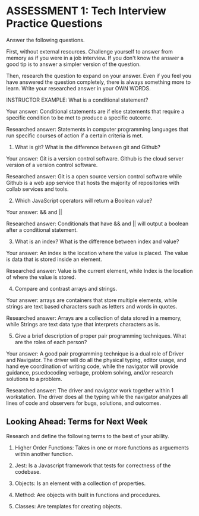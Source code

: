 # ASSESSMENT 1: Tech Interview Practice Questions

Answer the following questions.

First, without external resources. Challenge yourself to answer from memory as if you were in a job interview. If you don't know the answer a good tip is to answer a simpler version of the question.

Then, research the question to expand on your answer. Even if you feel you have answered the question completely, there is always something more to learn. Write your researched answer in your OWN WORDS.

INSTRUCTOR EXAMPLE: What is a conditional statement?

Your answer:    Conditional statements are if else statements that require a specific condition to be met to produce a specific outcome.

Researched answer:  Statements in computer programming languages that run specific courses of action if a certain criteria is met.

1. What is git? What is the difference between git and Github?

Your answer:    Git is a version control software. Github is the cloud server version of a version control software.

Researched answer:  Git is a open source version control software while Github is a web app service that hosts the majority of repositories with collab services and tools.

2. Which JavaScript operators will return a Boolean value?

Your answer:    && and ||

Researched answer:  Conditionals that have && and || will output a boolean after a conditional statement.

3. What is an index? What is the difference between index and value?

Your answer:    An index is the location where the value is placed. The value is data that is stored inside an element.

Researched answer:  Value is the current element, while Index is the location of where the value is stored.

4. Compare and contrast arrays and strings.

Your answer:    arrays are containers that store multiple elements, while strings are text based characters such as letters and words in quotes.

Researched answer:  Arrays are a collection of data stored in a memory, while Strings are text data type that interprets characters as is.

5. Give a brief description of proper pair programming techniques. What are the roles of each person?

Your answer:    A good pair programming technique is a dual role of Driver and Navigator. The driver will do all the physical typing, editor usage, and hand eye coordination of writing code, while the navigator will provide guidance, psuedocoding verbage, problem solving, and/or research solutions to a problem.

Researched answer:  The driver and navigator work together within 1 workstation. The driver does all the typing while the navigator analyzes all lines of code and observers for bugs, solutions, and outcomes.

## Looking Ahead: Terms for Next Week

Research and define the following terms to the best of your ability.

1. Higher Order Functions:  Takes in one or more functions as arguements within another function.

2. Jest:    Is a Javascript framework that tests for correctness of the codebase.

3. Objects: Is an element with a collection of properties.

4. Method:  Are objects with built in functions and procedures.

5. Classes: Are templates for creating objects.
